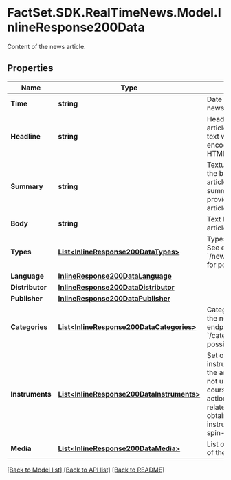 # FactSet.SDK.RealTimeNews.Model.InlineResponse200Data
Content of the news article.

## Properties

Name | Type | Description | Notes
------------ | ------------- | ------------- | -------------
**Time** | **string** | Date and time of the news article. | [optional] 
**Headline** | **string** | Headline of the news article represented as text with HTML entity encoding but without HTML tags. | [optional] 
**Summary** | **string** | Textual summary of the body of the news article or &#x60;null&#x60; if no summary was provided by the news article distributor. | [optional] 
**Body** | **string** | Text body of the news article. | [optional] 
**Types** | [**List&lt;InlineResponse200DataTypes&gt;**](InlineResponse200DataTypes.md) | Types of news article. See endpoint &#x60;/news/article/type/list&#x60; for possible values. | [optional] 
**Language** | [**InlineResponse200DataLanguage**](InlineResponse200DataLanguage.md) |  | [optional] 
**Distributor** | [**InlineResponse200DataDistributor**](InlineResponse200DataDistributor.md) |  | [optional] 
**Publisher** | [**InlineResponse200DataPublisher**](InlineResponse200DataPublisher.md) |  | [optional] 
**Categories** | [**List&lt;InlineResponse200DataCategories&gt;**](InlineResponse200DataCategories.md) | Categories related to the news article. See endpoint &#x60;/category/list&#x60; for possible values. | [optional] 
**Instruments** | [**List&lt;InlineResponse200DataInstruments&gt;**](InlineResponse200DataInstruments.md) | Set of stock instruments related to the article. The set is not updated in the course of corporate actions, e.g. when the related company obtains a new instrument after a spin-off. | [optional] 
**Media** | [**List&lt;InlineResponse200DataMedia&gt;**](InlineResponse200DataMedia.md) | List of media elements of the news article. | [optional] 

[[Back to Model list]](../README.md#documentation-for-models) [[Back to API list]](../README.md#documentation-for-api-endpoints) [[Back to README]](../README.md)

